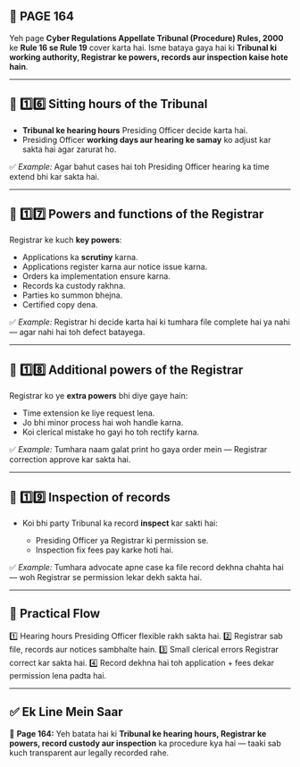 ## 📄 **PAGE 164**

Yeh page **Cyber Regulations Appellate Tribunal (Procedure) Rules, 2000** ke **Rule 16 se Rule 19** cover karta hai. Isme bataya gaya hai ki **Tribunal ki working authority, Registrar ke powers, records aur inspection kaise hote hain**.

---

## 🔹 **1️⃣6️⃣ Sitting hours of the Tribunal**

* **Tribunal ke hearing hours** Presiding Officer decide karta hai.
* Presiding Officer **working days aur hearing ke samay** ko adjust kar sakta hai agar zarurat ho.

✅ *Example:* Agar bahut cases hai toh Presiding Officer hearing ka time extend bhi kar sakta hai.

---

## 🔹 **1️⃣7️⃣ Powers and functions of the Registrar**

Registrar ke kuch **key powers**:

* Applications ka **scrutiny** karna.
* Applications register karna aur notice issue karna.
* Orders ka implementation ensure karna.
* Records ka custody rakhna.
* Parties ko summon bhejna.
* Certified copy dena.

✅ *Example:* Registrar hi decide karta hai ki tumhara file complete hai ya nahi — agar nahi hai toh defect batayega.

---

## 🔹 **1️⃣8️⃣ Additional powers of the Registrar**

Registrar ko ye **extra powers** bhi diye gaye hain:

* Time extension ke liye request lena.
* Jo bhi minor process hai woh handle karna.
* Koi clerical mistake ho gayi ho toh rectify karna.

✅ *Example:* Tumhara naam galat print ho gaya order mein — Registrar correction approve kar sakta hai.

---

## 🔹 **1️⃣9️⃣ Inspection of records**

* Koi bhi party Tribunal ka record **inspect** kar sakti hai:

  * Presiding Officer ya Registrar ki permission se.
  * Inspection fix fees pay karke hoti hai.

✅ *Example:* Tumhara advocate apne case ka file record dekhna chahta hai — woh Registrar se permission lekar dekh sakta hai.

---

## 🧩 **Practical Flow**

1️⃣ Hearing hours Presiding Officer flexible rakh sakta hai.
2️⃣ Registrar sab file, records aur notices sambhalte hain.
3️⃣ Small clerical errors Registrar correct kar sakta hai.
4️⃣ Record dekhna hai toh application + fees dekar permission lena padta hai.

---

## ✅ **Ek Line Mein Saar**

📌 **Page 164:** Yeh batata hai ki **Tribunal ke hearing hours, Registrar ke powers, record custody aur inspection** ka procedure kya hai — taaki sab kuch transparent aur legally recorded rahe.
